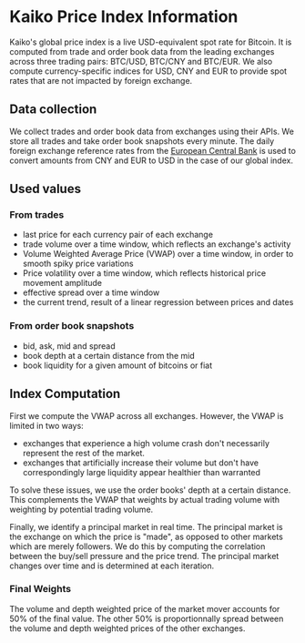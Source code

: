 # Kaiko Price Index Information

Kaiko's global price index is a live USD-equivalent spot rate for Bitcoin. It is computed from trade and order book data from the leading exchanges across three trading pairs: BTC/USD, BTC/CNY and BTC/EUR.
We also compute currency-specific indices for USD, CNY and EUR to provide spot rates that are not impacted by foreign exchange.

## Data collection

We collect trades and order book data from exchanges
using their APIs. We store all trades and take order book snapshots every minute. The daily foreign exchange reference rates from the [European Central Bank](https://www.ecb.europa.eu/stats/exchange/eurofxref/html/index.en.html) is used to convert amounts from CNY and EUR to USD in the case of our global index.

## Used values

### From trades
* last price for each currency pair of each exchange
* trade volume over a time window, which reflects an exchange's activity
* Volume Weighted Average Price (VWAP) over a time window, in order to smooth spiky price variations
* Price volatility over a time window, which reflects historical price movement amplitude
* effective spread over a time window
* the current trend, result of a linear regression between prices and dates

### From order book snapshots
* bid, ask, mid and spread
* book depth at a certain distance from the mid
* book liquidity for a given amount of bitcoins or fiat

## Index Computation

First we compute the VWAP across all exchanges.
However, the VWAP is limited in two ways:

- exchanges that experience a high volume crash don't necessarily represent the rest of the market.
- exchanges that artificially increase their volume but don't have correspondingly large liquidity appear healthier than warranted

To solve these issues, we use the order books' depth at a certain
distance. This complements the VWAP that weights by actual trading volume with weighting by potential trading volume.

Finally, we identify a principal market in real time. The principal market is the exchange on which the price is "made", as
opposed to other markets which are merely followers. We do this by computing the correlation between the
buy/sell pressure and the price trend. The principal market changes over time and is determined at each iteration.

### Final Weights

The volume and depth weighted price of the market mover accounts for 50% of the final value. The other 50% is proportionnally spread between the volume and depth
weighted prices of the other exchanges.
